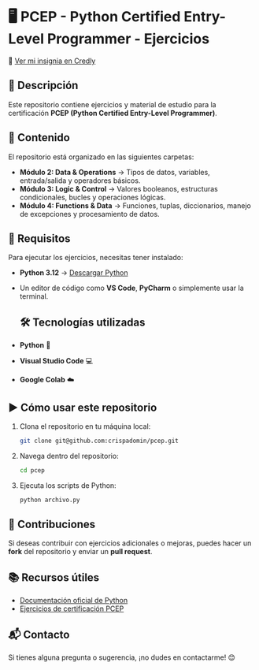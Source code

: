 # 🖥️ PCEP - Python Certified Entry-Level Programmer - Ejercicios


🔗 [Ver mi insignia en Credly](https://www.credly.com/badges/b6c0751a-adc1-414a-91a9-9e9f4b206530/public_url)

## 📌 Descripción
Este repositorio contiene ejercicios y material de estudio para la certificación **PCEP (Python Certified Entry-Level Programmer)**.


## 📂 Contenido

El repositorio está organizado en las siguientes carpetas:

- **Módulo 2: Data & Operations** → Tipos de datos, variables, entrada/salida y operadores básicos.
- **Módulo 3: Logic & Control** → Valores booleanos, estructuras condicionales, bucles y operaciones lógicas.
- **Módulo 4: Functions & Data** → Funciones, tuplas, diccionarios, manejo de excepciones y procesamiento de datos.

## 🚀 Requisitos

Para ejecutar los ejercicios, necesitas tener instalado:
- **Python 3.12** → [Descargar Python](https://www.python.org/downloads/)
- Un editor de código como **VS Code**, **PyCharm** o simplemente usar la terminal.

  ## 🛠️ Tecnologías utilizadas
- **Python** 🐍
- **Visual Studio Code** 💻
- **Google Colab** ☁️

## ▶️ Cómo usar este repositorio

1. Clona el repositorio en tu máquina local:
   ```sh
   git clone git@github.com:crispadomin/pcep.git
   ```
2. Navega dentro del repositorio:
   ```sh
   cd pcep
   ```
3. Ejecuta los scripts de Python:
   ```sh
   python archivo.py
   ```

## 📝 Contribuciones

Si deseas contribuir con ejercicios adicionales o mejoras, puedes hacer un **fork** del repositorio y enviar un **pull request**.

## 📚 Recursos útiles
- [Documentación oficial de Python](https://docs.python.org/3/)
- [Ejercicios de certificación PCEP](https://pythoninstitute.org/)

## 📬 Contacto
Si tienes alguna pregunta o sugerencia, ¡no dudes en contactarme! 😊
